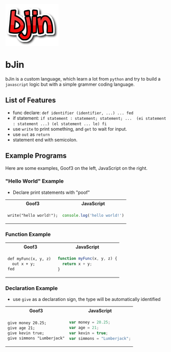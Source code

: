 ![Logo](https://raw.githubusercontent.com/bjin1/bJin/main/docs/bjin.png)

# bJin

bJin is a custom language, which learn a lot from `python` and try to build a `javascript` logic but with a simple grammer coding language.

## List of Features

- func declare: `def identifier (identifier, ...) ... fed`
- if statement: `if statement : statement; statement; ...  (ei statement : statement ...) (el statement ... le) fi`
- use `write` to print something, and `get` to wait for input.
- use `out` as `return`
- statement end with semicolon.

## Example Programs

Here are some examples, Goof3 on the left, JavaScript on the right.

### "Hello World" Example

- Declare print statements with "poof"

<table>
  <tr>
  <th>Goof3</th>
  <th>JavaScript</th>
  </tr>

  <tr>
  <td>

```
write("hello world!");
```

  </td>

  <td>

```javascript
console.log('hello world!')
```

  </td>

  </tr>
</table>

### Function Example


<table>
  <tr>
  <th>Goof3</th>
  <th>JavaScript</th>
  </tr>

  <tr>
  <td>

```
def myFunc(x, y, z) 
  out x + y;
fed
```

  </td>

  <td>

```javascript
function myFunc(x, y, z) {
  return x + y;
}
```

  </td>

  </tr>
</table>

### Declaration Example

- use `give` as a declaration sign, the type will be automatically identified

<table>
  <tr>
  <th>Goof3</th>
  <th>JavaScript</th>
  </tr>

  <tr>
  <td>

```
give money 20.25;
give age 21;
give kevin true;
give simmons "Lumberjack"
```

  </td>

  <td>

```javascript
var money = 20.25;
var age = 21;
var kevin = true;
var simmons = "Lumberjack";
```
  </td>
  </tr>
</table>
